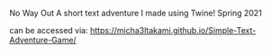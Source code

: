 No Way Out
A short text adventure I made using Twine! 
Spring 2021

can be accessed via: https://micha3ltakami.github.io/Simple-Text-Adventure-Game/
